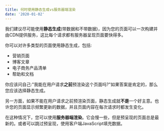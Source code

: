 ```yaml
---
title: 何时使用静态生成vs服务器端渲染
date: '2020-01-02'
---
```


我们建议尽可能使用**静态生成**(带数据和不带数据)，因为您的页面可以一次构建并由CDN提供服务，这比每个请求都有服务器呈现页面要快得多。

你可以对许多类型的页面使用静态生成，包括:

- 营销页面
- 博客文章
- 电子商务产品清单
- 帮助和文档

你应该问自己:"我能在用户请求**之前**预渲染这个页面吗?"如果答案是肯定的，那么您应该选择静态生成。

另一方面，如果不能在用户请求之前预渲染页面，静态生成就**不是**一个好主意。也许您的页面显示频繁更新的数据，并且页面内容在每次请求时都发生变化。

在这种情况下，您可以使用**服务器端渲染**。它会慢一些，但是预呈现的页面总是最新的。或者可以跳过预呈现，使用客户端JavaScript填充数据。
